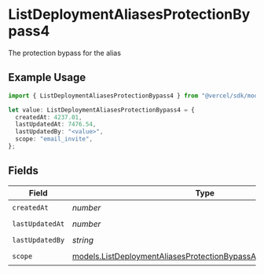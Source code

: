# ListDeploymentAliasesProtectionBypass4

The protection bypass for the alias

## Example Usage

```typescript
import { ListDeploymentAliasesProtectionBypass4 } from "@vercel/sdk/models/listdeploymentaliasesop.js";

let value: ListDeploymentAliasesProtectionBypass4 = {
  createdAt: 4237.01,
  lastUpdatedAt: 7476.54,
  lastUpdatedBy: "<value>",
  scope: "email_invite",
};
```

## Fields

| Field                                                                                                                                      | Type                                                                                                                                       | Required                                                                                                                                   | Description                                                                                                                                |
| ------------------------------------------------------------------------------------------------------------------------------------------ | ------------------------------------------------------------------------------------------------------------------------------------------ | ------------------------------------------------------------------------------------------------------------------------------------------ | ------------------------------------------------------------------------------------------------------------------------------------------ |
| `createdAt`                                                                                                                                | *number*                                                                                                                                   | :heavy_check_mark:                                                                                                                         | N/A                                                                                                                                        |
| `lastUpdatedAt`                                                                                                                            | *number*                                                                                                                                   | :heavy_check_mark:                                                                                                                         | N/A                                                                                                                                        |
| `lastUpdatedBy`                                                                                                                            | *string*                                                                                                                                   | :heavy_check_mark:                                                                                                                         | N/A                                                                                                                                        |
| `scope`                                                                                                                                    | [models.ListDeploymentAliasesProtectionBypassAliasesResponseScope](../models/listdeploymentaliasesprotectionbypassaliasesresponsescope.md) | :heavy_check_mark:                                                                                                                         | N/A                                                                                                                                        |